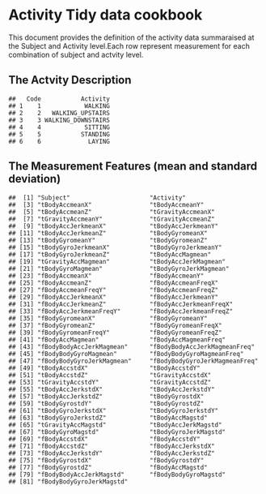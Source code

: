 Activity Tidy data cookbook
===========================

This document provides the definition of the activity data summaraised
at the Subject and Activity level.Each row represent measurement for
each combination of subject and actvity level.

The Actvity Description
-----------------------

    ##   Code           Activity
    ## 1    1            WALKING
    ## 2    2   WALKING_UPSTAIRS
    ## 3    3 WALKING_DOWNSTAIRS
    ## 4    4            SITTING
    ## 5    5           STANDING
    ## 6    6             LAYING

The Measurement Features (mean and standard deviation)
------------------------------------------------------

    ##  [1] "Subject"                      "Activity"                    
    ##  [3] "tBodyAccmeanX"                "tBodyAccmeanY"               
    ##  [5] "tBodyAccmeanZ"                "tGravityAccmeanX"            
    ##  [7] "tGravityAccmeanY"             "tGravityAccmeanZ"            
    ##  [9] "tBodyAccJerkmeanX"            "tBodyAccJerkmeanY"           
    ## [11] "tBodyAccJerkmeanZ"            "tBodyGyromeanX"              
    ## [13] "tBodyGyromeanY"               "tBodyGyromeanZ"              
    ## [15] "tBodyGyroJerkmeanX"           "tBodyGyroJerkmeanY"          
    ## [17] "tBodyGyroJerkmeanZ"           "tBodyAccMagmean"             
    ## [19] "tGravityAccMagmean"           "tBodyAccJerkMagmean"         
    ## [21] "tBodyGyroMagmean"             "tBodyGyroJerkMagmean"        
    ## [23] "fBodyAccmeanX"                "fBodyAccmeanY"               
    ## [25] "fBodyAccmeanZ"                "fBodyAccmeanFreqX"           
    ## [27] "fBodyAccmeanFreqY"            "fBodyAccmeanFreqZ"           
    ## [29] "fBodyAccJerkmeanX"            "fBodyAccJerkmeanY"           
    ## [31] "fBodyAccJerkmeanZ"            "fBodyAccJerkmeanFreqX"       
    ## [33] "fBodyAccJerkmeanFreqY"        "fBodyAccJerkmeanFreqZ"       
    ## [35] "fBodyGyromeanX"               "fBodyGyromeanY"              
    ## [37] "fBodyGyromeanZ"               "fBodyGyromeanFreqX"          
    ## [39] "fBodyGyromeanFreqY"           "fBodyGyromeanFreqZ"          
    ## [41] "fBodyAccMagmean"              "fBodyAccMagmeanFreq"         
    ## [43] "fBodyBodyAccJerkMagmean"      "fBodyBodyAccJerkMagmeanFreq" 
    ## [45] "fBodyBodyGyroMagmean"         "fBodyBodyGyroMagmeanFreq"    
    ## [47] "fBodyBodyGyroJerkMagmean"     "fBodyBodyGyroJerkMagmeanFreq"
    ## [49] "tBodyAccstdX"                 "tBodyAccstdY"                
    ## [51] "tBodyAccstdZ"                 "tGravityAccstdX"             
    ## [53] "tGravityAccstdY"              "tGravityAccstdZ"             
    ## [55] "tBodyAccJerkstdX"             "tBodyAccJerkstdY"            
    ## [57] "tBodyAccJerkstdZ"             "tBodyGyrostdX"               
    ## [59] "tBodyGyrostdY"                "tBodyGyrostdZ"               
    ## [61] "tBodyGyroJerkstdX"            "tBodyGyroJerkstdY"           
    ## [63] "tBodyGyroJerkstdZ"            "tBodyAccMagstd"              
    ## [65] "tGravityAccMagstd"            "tBodyAccJerkMagstd"          
    ## [67] "tBodyGyroMagstd"              "tBodyGyroJerkMagstd"         
    ## [69] "fBodyAccstdX"                 "fBodyAccstdY"                
    ## [71] "fBodyAccstdZ"                 "fBodyAccJerkstdX"            
    ## [73] "fBodyAccJerkstdY"             "fBodyAccJerkstdZ"            
    ## [75] "fBodyGyrostdX"                "fBodyGyrostdY"               
    ## [77] "fBodyGyrostdZ"                "fBodyAccMagstd"              
    ## [79] "fBodyBodyAccJerkMagstd"       "fBodyBodyGyroMagstd"         
    ## [81] "fBodyBodyGyroJerkMagstd"

